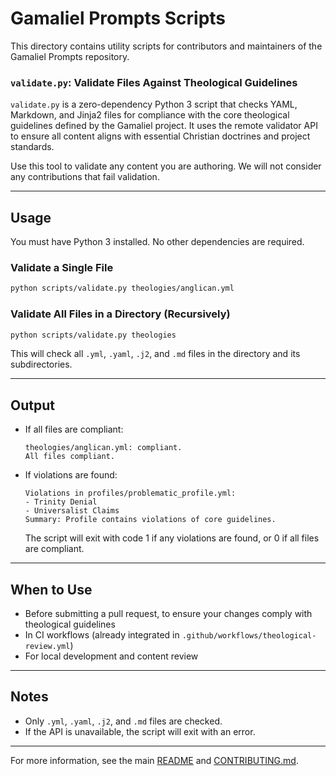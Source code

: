 # Gamaliel Prompts Scripts

This directory contains utility scripts for contributors and maintainers of the Gamaliel Prompts repository.

### `validate.py`: Validate Files Against Theological Guidelines

`validate.py` is a zero-dependency Python 3 script that checks YAML, Markdown, and Jinja2 files for compliance with the core theological guidelines defined by the Gamaliel project. It uses the remote validator API to ensure all content aligns with essential Christian doctrines and project standards.

Use this tool to validate any content you are authoring. We will not consider any 
contributions that fail validation.

---

## Usage

You must have Python 3 installed. No other dependencies are required.

### Validate a Single File

```sh
python scripts/validate.py theologies/anglican.yml
```

### Validate All Files in a Directory (Recursively)

```sh
python scripts/validate.py theologies
```

This will check all `.yml`, `.yaml`, `.j2`, and `.md` files in the directory and its subdirectories.

---

## Output

- If all files are compliant:
  ```
  theologies/anglican.yml: compliant.
  All files compliant.
  ```
- If violations are found:
  ```
  Violations in profiles/problematic_profile.yml:
  - Trinity Denial
  - Universalist Claims
  Summary: Profile contains violations of core guidelines.
  ```
  The script will exit with code 1 if any violations are found, or 0 if all files are compliant.

---

## When to Use

- Before submitting a pull request, to ensure your changes comply with theological guidelines
- In CI workflows (already integrated in `.github/workflows/theological-review.yml`)
- For local development and content review

---

## Notes

- Only `.yml`, `.yaml`, `.j2`, and `.md` files are checked.
- If the API is unavailable, the script will exit with an error.

---

For more information, see the main [README](../README.md) and [CONTRIBUTING.md](../CONTRIBUTING.md). 